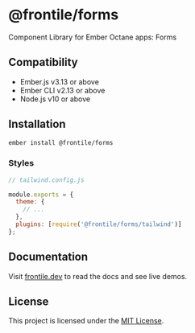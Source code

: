 # @frontile/forms

Component Library for Ember Octane apps: Forms


## Compatibility

* Ember.js v3.13 or above
* Ember CLI v2.13 or above
* Node.js v10 or above


## Installation

```sh
ember install @frontile/forms
```

### Styles

```js
// tailwind.config.js

module.exports = {
  theme: {
    // ...
  },
  plugins: [require('@frontile/forms/tailwind')]
};
```

## Documentation

Visit [frontile.dev](https://frontile.dev/versions/master/) to read the docs
and see live demos.


## License

This project is licensed under the [MIT License](LICENSE.md).
